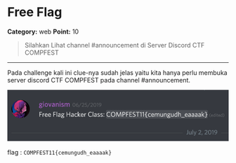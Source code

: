 # Free Flag
**Category:** web
**Point:** 10

> Silahkan Lihat channel #announcement di Server Discord CTF COMPFEST

---

Pada challenge kali ini clue-nya sudah jelas yaitu kita hanya perlu membuka server discord CTF COMPFEST pada channel #announcement.

![](./ss01.png)

flag : `COMPFEST11{cemungudh_eaaaak}`